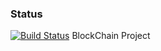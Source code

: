 ### Status

[![Build Status](https://travis-ci.org/simkimsia/UtilityBehaviors.png)](https://travis-ci.org/simkimsia/UtilityBehaviors)
BlockChain Project